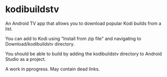 # kodibuildstv
An Android TV app that allows you to download popular Kodi builds from a list.

You can add to Kodi using "Install from zip file" and navigating to Download/kodibuildstv directory.

You should be able to build by adding the kodibuildstv directory to Android Studio as a project.

A work in pprogress. May contain dead links.
